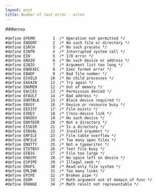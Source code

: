 ```yaml
---
layout: post
title: Number of last error - errno
---
```


###errno

	#define EPERM        1  /* Operation not permitted */                                                                                                        
	#define ENOENT       2  /* No such file or directory */                                                                                                      
	#define ESRCH        3  /* No such process */                                                                                                                
	#define EINTR        4  /* Interrupted system call */                                                                                                        
	#define EIO          5  /* I/O error */                                                                                                                      
	#define ENXIO        6  /* No such device or address */                                                                                                      
	#define E2BIG        7  /* Argument list too long */                                                                                                         
	#define ENOEXEC      8  /* Exec format error */                                                                                                              
	#define EBADF        9  /* Bad file number */                                                                                                                
	#define ECHILD      10  /* No child processes */                                                                                                             
	#define EAGAIN      11  /* Try again */                                                                                                                      
	#define ENOMEM      12  /* Out of memory */                                                                                                                  
	#define EACCES      13  /* Permission denied */                                                                                                              
	#define EFAULT      14  /* Bad address */                                                                                                                    
	#define ENOTBLK     15  /* Block device required */                                                                                                          
	#define EBUSY       16  /* Device or resource busy */                                                                                                        
	#define EEXIST      17  /* File exists */                                                                                                                    
	#define EXDEV       18  /* Cross-device link */                                                                                                              
	#define ENODEV      19  /* No such device */                                                                                                                 
	#define ENOTDIR     20  /* Not a directory */                                                                                                                
	#define EISDIR      21  /* Is a directory */                                                                                                                 
	#define EINVAL      22  /* Invalid argument */                                                                                                               
	#define ENFILE      23  /* File table overflow */                                                                                                            
	#define EMFILE      24  /* Too many open files */                                                                                                            
	#define ENOTTY      25  /* Not a typewriter */                                                                                                               
	#define ETXTBSY     26  /* Text file busy */                                                                                                                 
	#define EFBIG       27  /* File too large */                                                                                                                 
	#define ENOSPC      28  /* No space left on device */                                                                                                        
	#define ESPIPE      29  /* Illegal seek */                                                                                                                   
	#define EROFS       30  /* Read-only file system */                                                                                                          
	#define EMLINK      31  /* Too many links */                                                                                                                 
	#define EPIPE       32  /* Broken pipe */                                                                                                                    
	#define EDOM        33  /* Math argument out of domain of func */                                                                                            
	#define ERANGE      34  /* Math result not representable */